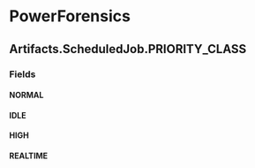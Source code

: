﻿# PowerForensics


## Artifacts.ScheduledJob.PRIORITY_CLASS

### Fields

#### NORMAL

#### IDLE

#### HIGH

#### REALTIME
